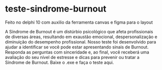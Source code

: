 # teste-sindrome-burnout
Feito no delphi 10 com auxilio da ferramenta canvas e figma para o layout

 A Síndrome de Burnout é um distúrbio psicológico que afeta profissionais 
de diversas áreas, resultando em exaustão emocional, despersonalização e 
diminuição do desempenho profissional. Nosso teste foi desenvolvido para 
ajudar a identificar se você pode estar apresentando sinais de Burnout. 
Responda as perguntas com sinceridade e, ao final, você receberá uma avaliação 
do seu nível de estresse e dicas para prevenir ou tratar a Síndrome de Burnout.
Baixe o .exe e faça o teste aqui.

